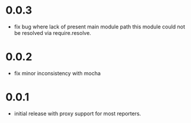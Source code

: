 # 0.0.3
  - fix bug where lack of present main module path this module could not
    be resolved via require.resolve.

# 0.0.2
  - fix minor inconsistency with mocha

# 0.0.1
  - initial release with proxy support for most reporters.
